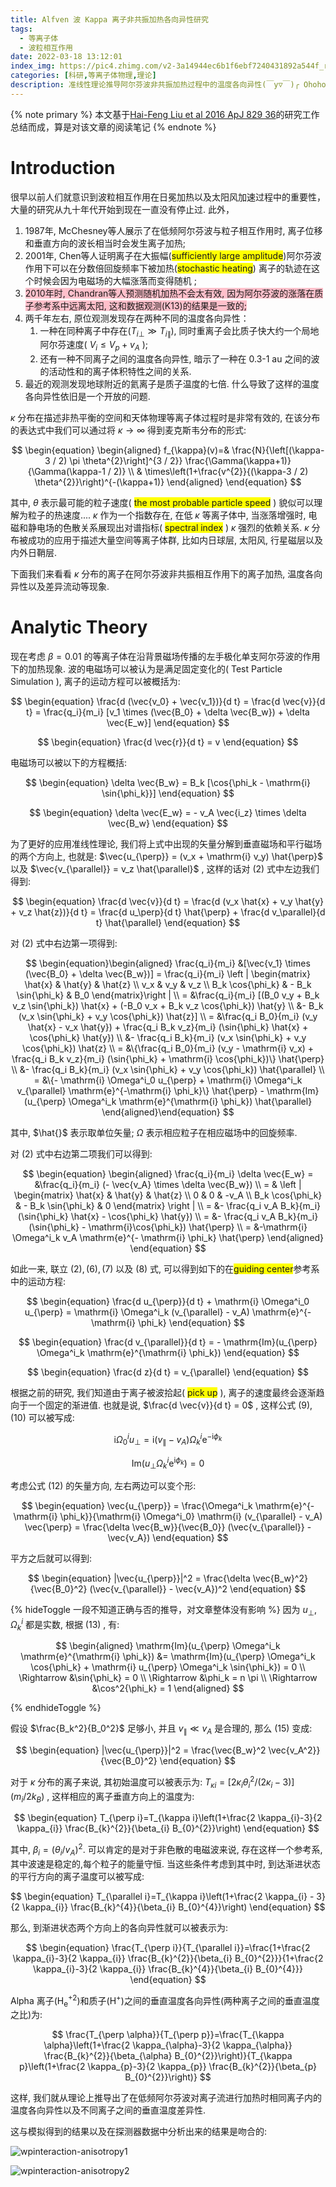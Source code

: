 ```yaml
---
title: Alfven 波 Kappa 离子非共振加热各向异性研究
tags:
  - 等离子体
  - 波粒相互作用
date: 2022-03-18 13:12:01
index_img: https://pic4.zhimg.com/v2-3a14944ec6b1f6ebf7240431892a544f_r.jpg
categories: [科研,等离子体物理,理论]
description: 准线性理论推导阿尔芬波非共振加热过程中的温度各向异性(￣y▽￣)╭ Ohohoho.....
---
```



{% note primary %}
本文基于[Hai-Feng Liu et al 2016 ApJ 829 36](https://iopscience.iop.org/article/10.3847/0004-637X/829/1/36)的研究工作总结而成，算是对该文章的阅读笔记
{% endnote %}

# Introduction

很早以前人们就意识到波粒相互作用在日冕加热以及太阳风加速过程中的重要性，大量的研究从九十年代开始到现在一直没有停止过. 此外，

1. 1987年, McChesney等人展示了在低频阿尔芬波与粒子相互作用时, 离子位移和垂直方向的波长相当时会发生离子加热;
2. 2001年, Chen等人证明离子在大振幅(<span style='background: yellow;'>sufficiently large amplitude</span>)阿尔芬波作用下可以在分数倍回旋频率下被加热(<span style='background: yellow;'>stochastic heating</span>) <span class='heimu'>离子的轨迹在这个时候会因为电磁场的大幅涨落而变得随机</span> ;
3. <span style='background: pink;'>2010年时, Chandran等人预测随机加热不会太有效, 因为阿尔芬波的涨落在质子参考系中远离太阳, 这和数据观测(K13)的结果是一致的;</span>
4. 两千年左右, 原位观测发现存在两种不同的温度各向异性：
   1. 一种在同种离子中存在($T_{i \perp} \gg T_{i \parallel}$), 同时重离子会比质子快大约一个局地阿尔芬速度( $V_i \leqslant V_p + v_A$ );
   2. 还有一种不同离子之间的温度各向异性, 暗示了一种在 0.3-1 au 之间的波的活动性和的离子体积特性之间的关系.
5. 最近的观测发现地球附近的氦离子是质子温度的七倍. 什么导致了这样的温度各向异性依旧是一个开放的问题. 

$\kappa$ 分布在描述非热平衡的空间和天体物理等离子体过程时是非常有效的, 在该分布的表达式中我们可以通过将 $\kappa \rightarrow \infty$ 得到麦克斯韦分布的形式:

$$
\begin{equation}
    \begin{aligned}
        f_{\kappa}(v)=& \frac{N}{\left[(\kappa-3 / 2) \pi \theta^{2}\right]^{3 / 2}} \frac{\Gamma(\kappa+1)}{\Gamma(\kappa-1 / 2)} \\
        & \times\left(1+\frac{v^{2}}{(\kappa-3 / 2) \theta^{2}}\right)^{-(\kappa+1)}
    \end{aligned}
\end{equation}
$$

其中, $\theta$ 表示最可能的粒子速度( <span style='background: yellow;'>the most probable particle speed</span> ) <span class='heimu'>貌似可以理解为粒子的热速度...</span>. $\kappa$ 作为一个指数存在, 在低 $\kappa$ 等离子体中, 当涨落增强时, 电磁和静电场的色散关系展现出对谱指标( <span style='background: yellow;'>spectral index</span> ) $\kappa$ 强烈的依赖关系. $\kappa$ 分布被成功的应用于描述大量空间等离子体群, 比如内日球层, 太阳风, 行星磁层以及内外日鞘层.

下面我们来看看 $\kappa$ 分布的离子在阿尔芬波非共振相互作用下的离子加热, 温度各向异性以及差异流动等现象.

# Analytic Theory

现在考虑 $\beta = 0.01$ 的等离子体在沿背景磁场传播的左手极化单支阿尔芬波的作用下的加热现象. 波的电磁场可以被认为是满足固定变化的( Test Particle Simulation ), 离子的运动方程可以被概括为:

$$
\begin{equation}
    \frac{d (\vec{v_0} + \vec{v_1})}{d t} = \frac{d \vec{v}}{d t} = \frac{q_i}{m_i} [v_1 \times (\vec{B_0} + \delta \vec{B_w}) + \delta \vec{E_w}]
\end{equation}
$$

$$
\begin{equation}
    \frac{d \vec{r}}{d t} = v
\end{equation}
$$

电磁场可以被以下的方程概括:

$$
\begin{equation}
    \delta \vec{B_w} = B_k [\cos{\phi_k - \mathrm{i} \sin{\phi_k}}]
\end{equation}
$$

$$
\begin{equation}
    \delta \vec{E_w} = - v_A \vec{i_z} \times \delta \vec{B_w}
\end{equation}
$$

为了更好的应用准线性理论, 我们将上式中出现的矢量分解到垂直磁场和平行磁场的两个方向上, 也就是: $\vec{u_{\perp}} = (v_x + \mathrm{i} v_y) \hat{\perp}$ 以及 $\vec{v_{\parallel}} = v_z \hat{\parallel}$ , 这样的话对 $(2)$ 式中左边我们得到:

$$
\begin{equation}
    \frac{d \vec{v}}{d t} = \frac{d (v_x \hat{x} + v_y \hat{y} + v_z \hat{z})}{d t} = \frac{d u_\perp}{d t} \hat{\perp} + \frac{d v_\parallel}{d t} \hat{\parallel}
\end{equation}
$$

对 $(2)$ 式中右边第一项得到:

$$
\begin{equation}\begin{aligned}
    \frac{q_i}{m_i} &[\vec{v_1} \times (\vec{B_0} + \delta \vec{B_w})] = \frac{q_i}{m_i} \left | \begin{matrix}
        \hat{x} & \hat{y} & \hat{z} \\
        v_x & v_y & v_z \\
        B_k \cos{\phi_k} & - B_k \sin{\phi_k} & B_0
    \end{matrix}\right | \\
    = &\frac{q_i}{m_i} [(B_0 v_y + B_k v_z \sin{\phi_k}) \hat{x} + (-B_0 v_x + B_k v_z \cos{\phi_k}) \hat{y} \\
    &- B_k (v_x \sin{\phi_k} + v_y \cos{\phi_k}) \hat{z}] \\
    = &\frac{q_i B_0}{m_i} (v_y \hat{x} - v_x \hat{y}) + \frac{q_i B_k v_z}{m_i} (\sin{\phi_k} \hat{x} + \cos{\phi_k} \hat{y}) \\
    &- \frac{q_i B_k}{m_i} (v_x \sin{\phi_k} + v_y \cos{\phi_k}) \hat{z} \\
    = &\{\frac{q_i B_0}{m_i} (v_y - \mathrm{i} v_x) + \frac{q_i B_k v_z}{m_i} (\sin{\phi_k} + \mathrm{i} \cos{\phi_k})\} \hat{\perp} \\
    &- \frac{q_i B_k}{m_i} (v_x \sin{\phi_k} + v_y \cos{\phi_k}) \hat{\parallel} \\
    = &\{- \mathrm{i} \Omega^i_0 u_{\perp} + \mathrm{i} \Omega^i_k v_{\parallel} \mathrm{e}^{-\mathrm{i} \phi_k}\} \hat{\perp} - \mathrm{Im}(u_{\perp} \Omega^i_k \mathrm{e}^{\mathrm{i} \phi_k}) \hat{\parallel}
\end{aligned}\end{equation}
$$

其中, $\hat{}$ 表示取单位矢量; $\Omega$ 表示相应粒子在相应磁场中的回旋频率.

对 $(2)$ 式中右边第二项我们可以得到:

$$
\begin{equation}
    \begin{aligned}
        \frac{q_i}{m_i} \delta \vec{E_w} = &\frac{q_i}{m_i} (- \vec{v_A} \times \delta \vec{B_w}) \\
        = & \left | \begin{matrix}
            \hat{x} & \hat{y} & \hat{z} \\
            0 & 0 & -v_A \\
            B_k \cos{\phi_k} & - B_k \sin{\phi_k} & 0 
        \end{matrix} \right | \\
        = &- \frac{q_i v_A B_k}{m_i} (\sin{\phi_k} \hat{x} - \cos{\phi_k} \hat{y}) \\
        = &- \frac{q_i v_A B_k}{m_i} (\sin{\phi_k} - \mathrm{i}\cos{\phi_k}) \hat{\perp} \\
        = &-\mathrm{i} \Omega^i_k v_A \mathrm{e}^{- \mathrm{i} \phi_k} \hat{\perp}
    \end{aligned}
\end{equation}
$$

如此一来, 联立 $(2), (6), (7)$ 以及 $(8)$ 式, 可以得到如下的在<span style='background: yellow'>guiding center</span>参考系中的运动方程:

$$
\begin{equation}
    \frac{d u_{\perp}}{d t} + \mathrm{i} \Omega^i_0 u_{\perp} = \mathrm{i} \Omega^i_k (v_{\parallel} - v_A) \mathrm{e}^{- \mathrm{i} \phi_k}
\end{equation}
$$

$$
\begin{equation}
    \frac{d v_{\parallel}}{d t} = - \mathrm{Im}(u_{\perp} \Omega^i_k \mathrm{e}^{\mathrm{i} \phi_k})
\end{equation}
$$

$$
\begin{equation}
    \frac{d z}{d t} = v_{\parallel}
\end{equation}
$$

根据之前的研究, 我们知道由于离子被波拾起( <span style='background: yellow'>pick up</span> ), 离子的速度最终会逐渐趋向于一个固定的渐进值. 也就是说, $\frac{d \vec{v}}{d t} = 0$ , 这样公式 $(9), (10)$ 可以被写成:

$$
\begin{equation}
    \mathrm{i} \Omega^i_0 u_{\perp} = \mathrm{i} (v_{\parallel} - v_A) \Omega^i_k \mathrm{e}^{- \mathrm{i} \phi_k}
\end{equation}
$$

$$
\begin{equation}
    \mathrm{Im}(u_{\perp} \Omega^i_k \mathrm{e}^{\mathrm{i} \phi_k}) = 0
\end{equation}
$$

考虑公式 $(12)$ 的矢量方向, 左右两边可以变个形:

$$
\begin{equation}
    \vec{u_{\perp}} = \frac{\Omega^i_k \mathrm{e}^{- \mathrm{i} \phi_k}}{\mathrm{i} \Omega^i_0} \mathrm{i} (v_{\parallel} - v_A) \vec{\perp} = \frac{\delta \vec{B_w}}{\vec{B_0}} (\vec{v_{\parallel}} - \vec{v_A})
\end{equation}
$$

平方之后就可以得到:

$$
\begin{equation}
    |\vec{u_{\perp}}|^2 = \frac{\delta \vec{B_w}^2}{\vec{B_0}^2} (\vec{v_{\parallel}} - \vec{v_A})^2
\end{equation}
$$

{% hideToggle 一段不知道正确与否的推导，对文章整体没有影响 %}
因为 $u_{\perp}, \Omega^i_k$ 都是实数, 根据 $(13)$ , 有:

$$
\begin{aligned}
    \mathrm{Im}(u_{\perp} \Omega^i_k \mathrm{e}^{\mathrm{i} \phi_k}) &= \mathrm{Im}(u_{\perp} \Omega^i_k \cos{\phi_k} + \mathrm{i} u_{\perp} \Omega^i_k \sin{\phi_k}) = 0 \\
    \Rightarrow &\sin{\phi_k} = 0 \\
    \Rightarrow &\phi_k = n \pi \\
    \Rightarrow &\cos^2{\phi_k} = 1
\end{aligned} 
$$

{% endhideToggle %}



假设 $\frac{B_k^2}{B_0^2}$ 足够小, 并且 $v_{\parallel} \ll v_A$ 是合理的, 那么 $(15)$ 变成:

$$
\begin{equation}
    |\vec{u_{\perp}}|^2 = \frac{\vec{B_w}^2 \vec{v_A^2}}{\vec{B_0}^2}
\end{equation}
$$

对于 $\kappa$ 分布的离子来说, 其初始温度可以被表示为: $T_{\kappa i}=\left[2 \kappa_{i} \theta_{i}^{2} /\left(2 \kappa_{i}-3\right)\right]\left(m_{i} / 2 k_{B}\right)$ , 这样相应的离子垂直方向上的温度为:

$$
\begin{equation}
T_{\perp i}=T_{\kappa i}\left(1+\frac{2 \kappa_{i}-3}{2 \kappa_{i}} \frac{B_{k}^{2}}{\beta_{i} B_{0}^{2}}\right)
\end{equation}
$$

其中, $\beta_i = (\theta_i/v_A)^2$. 可以肯定的是对于非色散的电磁波来说, 存在这样一个参考系, 其中波速是稳定的,每个粒子的能量守恒. 当这些条件考虑到其中时, 到达渐进状态的平行方向的离子温度可以被写成:

$$
\begin{equation}
T_{\parallel i}=T_{\kappa i}\left(1+\frac{2 \kappa_{i} - 3}{2 \kappa_{i}} \frac{B_{k}^{4}}{\beta_{i} B_{0}^{4}}\right)
\end{equation}
$$

那么, 到渐进状态两个方向上的各向异性就可以被表示为:

$$
\begin{equation}
    \frac{T_{\perp i}}{T_{\parallel i}}=\frac{1+\frac{2 \kappa_{i}-3}{2 \kappa_{i}} \frac{B_{k}^{2}}{\beta_{i} B_{0}^{2}}}{1+\frac{2 \kappa_{i}-3}{2 \kappa_{i}} \frac{B_{k}^{4}}{\beta_{i} B_{0}^{4}}}
\end{equation}
$$

Alpha 离子($\mathrm{H^{+2}_e}$)和质子($\mathrm{H^+}$)之间的垂直温度各向异性(<span class='mohu'>两种离子之间的垂直温度之比</span>)为:

$$
\frac{T_{\perp \alpha}}{T_{\perp p}}=\frac{T_{\kappa \alpha}\left(1+\frac{2 \kappa_{\alpha}-3}{2 \kappa_{\alpha}} \frac{B_{k}^{2}}{\beta_{\alpha} B_{0}^{2}}\right)}{T_{\kappa p}\left(1+\frac{2 \kappa_{p}-3}{2 \kappa_{p}} \frac{B_{k}^{2}}{\beta_{p} B_{0}^{2}}\right)}
$$

这样, 我们就从理论上推导出了在低频阿尔芬波对离子流进行加热时相同离子内的温度各向异性以及不同离子之间的垂直温度差异性.

这与模拟得到的结果以及在探测器数据中分析出来的结果是吻合的:

![wpinteraction-anisotropy1](https://hexo-1301133429.cos.ap-chengdu.myqcloud.com/post/wpinteraction-anisotropy1.png)

![wpinteraction-anisotropy2](https://hexo-1301133429.cos.ap-chengdu.myqcloud.com/post/wpinteraction-anisotropy2.png)
